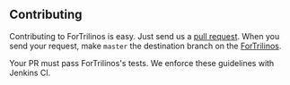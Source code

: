 Contributing
------------

Contributing to ForTrilinos is easy. Just send us a [pull request](https://help.github.com/articles/using-pull-requests/).
When you send your request, make `master` the destination branch on the
[ForTrilinos](https://github.com/Trilinos/ForTrilinos).

Your PR must pass ForTrilinos's tests. We enforce these guidelines with Jenkins CI.
